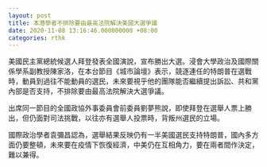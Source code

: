 ```yaml
---
layout: post
title: 本港學者不排除要由最高法院解決美國大選爭議
date: 2020-11-08 13:16:46.000000000 +08:00
categories: rthk
---
```


美國民主黨總統候選人拜登發表全國演說，宣布勝出大選。浸會大學政治及國際關係學系副教授陳家洛，在本台節目《城市論壇》表示，競逐連任的特朗普在選戰時，動員到過往不能動員的選民，未來要視乎他的團隊能否繼續提出訴訟、共和黨內部是否支持，不排除要由最高法院解決大選爭議。

出席同一節目的全國政協外事委員會前委員劉夢熊說，即使拜登在選舉人票上勝出，但仍面對司法挑戰，以往亦有選舉人投票時，背叛州選民的立場。

國際政治學者袁彌昌認為，選舉結果反映仍有一半美國選民支持特朗普，國內多方面仍要整頓，未來要在疫情下恢復經濟，中美仍在互相角力，要在兩者間作決定，難以兼得。
